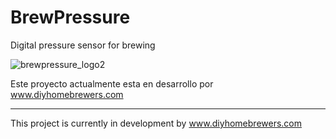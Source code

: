 # BrewPressure
Digital pressure sensor for brewing

![brewpressure_logo2](https://github.com/diyhomebrewers/BrewPressure/assets/77629780/6cbe0acb-acbf-49c6-94a3-d1fbb9923ab1)

Este proyecto actualmente esta en desarrollo por www.diyhomebrewers.com
__________________________________________________________


This project is currently in development by www.diyhomebrewers.com
